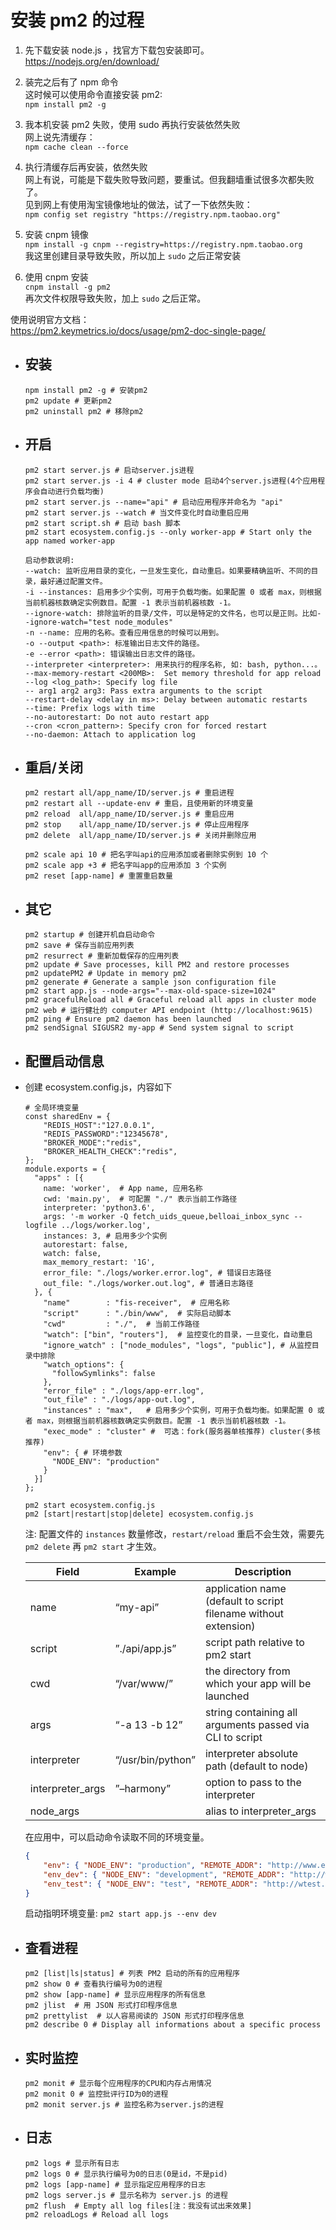 
# 安装 pm2 的过程

1. 先下载安装 node.js ，找官方下载包安装即可。  
    <https://nodejs.org/en/download/>

2. 装完之后有了 npm 命令  
    这时候可以使用命令直接安装 pm2:  
    `npm install pm2 -g`

3. 我本机安装 pm2 失败，使用 sudo 再执行安装依然失败  
    网上说先清缓存：  
    `npm cache clean --force`

4. 执行清缓存后再安装，依然失败  
    网上有说，可能是下载失败导致问题，要重试。但我翻墙重试很多次都失败了。  
    见到网上有使用淘宝镜像地址的做法，试了一下依然失败：  
    `npm config set registry "https://registry.npm.taobao.org"`

5. 安装 cnpm 镜像  
    `npm install -g cnpm --registry=https://registry.npm.taobao.org`  
    我这里创建目录导致失败，所以加上 `sudo` 之后正常安装

6. 使用 cnpm 安装  
    `cnpm install -g pm2`  
    再次文件权限导致失败，加上 `sudo` 之后正常。


使用说明官方文档：  
    <https://pm2.keymetrics.io/docs/usage/pm2-doc-single-page/>


- ## 安装
    ```shell script
    npm install pm2 -g # 安装pm2
    pm2 update # 更新pm2
    pm2 uninstall pm2 # 移除pm2
    ```

- ## 开启
    ```shell script
    pm2 start server.js # 启动server.js进程
    pm2 start server.js -i 4 # cluster mode 启动4个server.js进程(4个应用程序会自动进行负载均衡)
    pm2 start server.js --name="api" # 启动应用程序并命名为 "api"
    pm2 start server.js --watch # 当文件变化时自动重启应用
    pm2 start script.sh # 启动 bash 脚本
    pm2 start ecosystem.config.js --only worker-app # Start only the app named worker-app
    ```

    ```text
    启动参数说明:
    --watch: 监听应用目录的变化，一旦发生变化，自动重启。如果要精确监听、不同的目录，最好通过配置文件。
    -i --instances: 启用多少个实例，可用于负载均衡。如果配置 0 或者 max，则根据当前机器核数确定实例数目。配置 -1 表示当前机器核数 -1。
    --ignore-watch: 排除监听的目录/文件，可以是特定的文件名，也可以是正则。比如--ignore-watch="test node_modules"
    -n --name: 应用的名称。查看应用信息的时候可以用到。
    -o --output <path>: 标准输出日志文件的路径。
    -e --error <path>: 错误输出日志文件的路径。
    --interpreter <interpreter>: 用来执行的程序名称, 如: bash, python...。
    --max-memory-restart <200MB>:  Set memory threshold for app reload
    --log <log_path>: Specify log file
    -- arg1 arg2 arg3: Pass extra arguments to the script
    --restart-delay <delay in ms>: Delay between automatic restarts
    --time: Prefix logs with time
    --no-autorestart: Do not auto restart app
    --cron <cron_pattern>: Specify cron for forced restart
    --no-daemon: Attach to application log
    ```

- ## 重启/关闭
    ```shell script
    pm2 restart all/app_name/ID/server.js # 重启进程
    pm2 restart all --update-env # 重启，且使用新的环境变量
    pm2 reload  all/app_name/ID/server.js # 重启应用
    pm2 stop    all/app_name/ID/server.js # 停止应用程序
    pm2 delete  all/app_name/ID/server.js # 关闭并删除应用

    pm2 scale api 10 # 把名字叫api的应用添加或者删除实例到 10 个
    pm2 scale app +3 # 把名字叫app的应用添加 3 个实例
    pm2 reset [app-name] # 重置重启数量
    ```

- ## 其它
    ```shell script
    pm2 startup # 创建开机自启动命令
    pm2 save # 保存当前应用列表
    pm2 resurrect # 重新加载保存的应用列表
    pm2 update # Save processes, kill PM2 and restore processes
    pm2 updatePM2 # Update in memory pm2
    pm2 generate # Generate a sample json configuration file
    pm2 start app.js --node-args="--max-old-space-size=1024"
    pm2 gracefulReload all # Graceful reload all apps in cluster mode
    pm2 web # 运行健壮的 computer API endpoint (http://localhost:9615)
    pm2 ping # Ensure pm2 daemon has been launched
    pm2 sendSignal SIGUSR2 my-app # Send system signal to script
    ```

- ## 配置启动信息
- 创建 ecosystem.config.js，内容如下
    ```shell script
    # 全局环境变量
    const sharedEnv = {
        "REDIS_HOST":"127.0.0.1",
        "REDIS_PASSWORD":"12345678",
        "BROKER_MODE":"redis",
        "BROKER_HEALTH_CHECK":"redis",
    };
    module.exports = {
      "apps" : [{
        name: 'worker',  # App name, 应用名称
        cwd: 'main.py',  # 可配置 "./" 表示当前工作路径
        interpreter: 'python3.6',
        args: '-m worker -Q fetch_uids_queue,belloai_inbox_sync --logfile ../logs/worker.log',
        instances: 3, # 启用多少个实例
        autorestart: false,
        watch: false,
        max_memory_restart: '1G',
        error_file: "./logs/worker.error.log", # 错误日志路径
        out_file: "./logs/worker.out.log", # 普通日志路径
      }, {
        "name"        : "fis-receiver",  # 应用名称
        "script"      : "./bin/www",  # 实际启动脚本
        "cwd"         : "./",  # 当前工作路径
        "watch": ["bin", "routers"],  # 监控变化的目录，一旦变化，自动重启
        "ignore_watch" : ["node_modules", "logs", "public"], # 从监控目录中排除
        "watch_options": {
          "followSymlinks": false
        },
        "error_file" : "./logs/app-err.log",
        "out_file" : "./logs/app-out.log",
        "instances" : "max",   # 启用多少个实例，可用于负载均衡。如果配置 0 或者 max，则根据当前机器核数确定实例数目。配置 -1 表示当前机器核数 -1。
        "exec_mode" : "cluster" #  可选：fork(服务器单核推荐) cluster(多核推荐)
        "env": { # 环境参数
          "NODE_ENV": "production"
        }
      }]
    };

    pm2 start ecosystem.config.js
    pm2 [start|restart|stop|delete] ecosystem.config.js
    ```
    注: 配置文件的 `instances` 数量修改，`restart/reload` 重启不会生效，需要先 `pm2 delete` 再 `pm2 start` 才生效。

    Field | Example | Description
    --- | --- | ---
    name | “my-api” | application name (default to script filename without extension)
    script | ”./api/app.js” | script path relative to pm2 start
    cwd | “/var/www/” | the directory from which your app will be launched
    args | “-a 13 -b 12” | string containing all arguments passed via CLI to script
    interpreter | “/usr/bin/python” | interpreter absolute path (default to node)
    interpreter_args | ”–harmony” | option to pass to the interpreter
    node_args |  | alias to interpreter_args

    在应用中，可以启动命令读取不同的环境变量。
    ```json
    {
        "env": { "NODE_ENV": "production", "REMOTE_ADDR": "http://www.example.com/" },
        ​"env_dev": { "NODE_ENV": "development", "REMOTE_ADDR": "http://wdev.example.com/" },
        ​"env_test": { "NODE_ENV": "test", "REMOTE_ADDR": "http://wtest.example.com/" }
    }
    ```
    启动指明环境变量:
    `pm2 start app.js --env dev`

- ## 查看进程
    ```shell script
    pm2 [list|ls|status] # 列表 PM2 启动的所有的应用程序
    pm2 show 0 # 查看执行编号为0的进程
    pm2 show [app-name] # 显示应用程序的所有信息
    pm2 jlist  # 用 JSON 形式打印程序信息
    pm2 prettylist  # 以人容易阅读的 JSON 形式打印程序信息
    pm2 describe 0 # Display all informations about a specific process
    ```

- ## 实时监控
    ```shell script
    pm2 monit # 显示每个应用程序的CPU和内存占用情况
    pm2 monit 0 # 监控批评行ID为0的进程
    pm2 monit server.js # 监控名称为server.js的进程
    ```

- ## 日志
    ```shell script
    pm2 logs # 显示所有日志
    pm2 logs 0 # 显示执行编号为0的日志(0是id，不是pid)
    pm2 logs [app-name] # 显示指定应用程序的日志
    pm2 logs server.js # 显示名称为 server.js 的进程
    pm2 flush  # Empty all log files[注：我没有试出来效果]
    pm2 reloadLogs # Reload all logs
    ```

